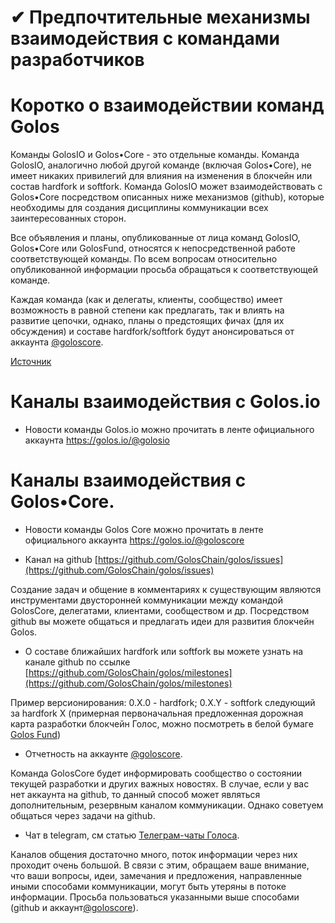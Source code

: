 # ✔ Предпочтительные механизмы взаимодействия с командами разработчиков

# Коротко о взаимодействии команд Golos

Команды GolosIO и Golos•Core - это отдельные команды. Команда GolosIO, аналогично любой другой команде \(включая Golos•Core\), не имеет никаких привилегий для влияния на изменения в блокчейн или состав hardfork и softfork. Команда GolosIO может взаимодействовать с Golos•Core посредством описанных ниже механизмов \(github\), которые необходимы для создания дисциплины коммуникации всех заинтересованных сторон. 

Все объявления и планы, опубликованные от лица команд GolosIO, Golos•Core или GolosFund, относятся к непосредственной работе соответствующей команды. По всем вопросам относительно опубликованной информации просьба обращаться к соответствующей команде.

Каждая команда \(как и делегаты, клиенты, сообщество\) имеет возможность в равной степени как предлагать, так и влиять на развитие цепочки, однако, планы о предстоящих фичах \(для их обсуждения\) и составе hardfork/softfork будут анонсироваться от аккаунта [@goloscore](https://golos.io/@goloscore).

[Источник](https://golos.io/goloscore/@goloscore/predpochtitelnye-mekhanizmy-vzaimodeistviya-s-komandoi-goloscore)

# Каналы взаимодействия с Golos.io

- Новости команды Golos.io можно прочитать в ленте официального аккаунта https://golos.io/@golosio

# Каналы взаимодействия с Golos•Core. 

- Новости команды Golos Core можно прочитать в ленте официального аккаунта https://golos.io/@goloscore

- Канал на github [https://github.com/GolosChain/golos/issues](https://github.com/GolosChain/golos/issues)

Создание задач и общение в комментариях к существующим являются инструментами двусторонней коммуникации между командой GolosCore,  делегатами, клиентами, сообществом и др. Посредством github вы можете общаться и предлагать идеи для развития блокчейн Golos.

- О составе ближайших hardfork или softfork вы можете узнать на канале github по ссылке [https://github.com/GolosChain/golos/milestones](https://github.com/GolosChain/golos/milestones)

Пример версионирования:  0.X.0 - hardfork;  0.X.Y - softfork следующий за hardfork Х
   \(примерная первоначальная предложенная дорожная карта разработки блокчейн Голос, можно посмотреть в белой бумаге [Golos Fund](https://wiki.golos.io/1-introduction/belaya-bumaga-golosfonda.html)\)      

- Отчетность на аккаунте [@goloscore](https://golos.io/@goloscore).

Команда GolosCore будет информировать сообщество о состоянии текущей разработки и других важных новостях. В случае, если у вас нет аккаунта на github, то данный способ может являться дополнительным, резервным каналом коммуникации. Однако советуем общаться через задачи на github. 

- Чат в telegram, см статью [Телеграм-чаты Голоса](1-introduction/telegram-chati-golosa.md).

Каналов общения достаточно много, поток информации через них проходит очень большой. В связи с этим, обращаем ваше внимание, что ваши вопросы, идеи, замечания и предложения, направленные иными способами коммуникации, могут быть утеряны в потоке информации. Просьба пользоваться указанными выше способами \(github и аккаунт[@goloscore](https://golos.io/@goloscore)\).


